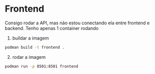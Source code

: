 # Frontend

Consigo rodar a API, mas não estou conectando ela entre frontend e backend.
Tenho apenas 1 container rodando


1. buildar a imagem 

```bash
podman build -t frontend .
```

2. rodar a imagem

```bash 
podman run -p 8501:8501 frontend
```

